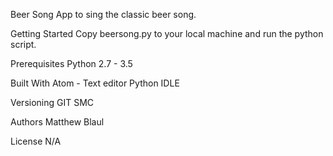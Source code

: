 Beer Song
App to sing the classic beer song.

Getting Started
Copy beersong.py to your local machine and run the python script.

Prerequisites
Python 2.7 - 3.5

Built With
Atom - Text editor
Python IDLE

Versioning
GIT SMC

Authors
Matthew Blaul

License
N/A
